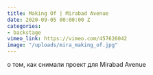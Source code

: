 ```yaml
---
title: Making Of | Mirabad Avenue
date: 2020-09-05 00:00:00 Z
categories:
- backstage
vimeo_link: https://vimeo.com/457626042
image: "/uploads/mira_making_of.jpg"
---
```


о том, как снимали проект для Mirabad Avenue